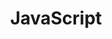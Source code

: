 ---
title: 'JavaScript'
description: 'JavaScript (JS) is a programming language that adds interactivity to your website. '
---